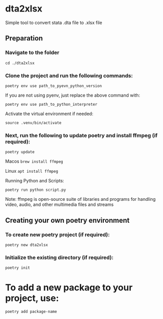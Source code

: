 # dta2xlsx
Simple tool to convert stata .dta file to .xlsx file

## Preparation
 
### Navigate to the folder

```cd ./dta2xlsx```

### Clone the project and run the following commands:

```poetry env use path_to_pyevn_python_version```

If you are not using pyenv, just replace the above command with:

```poetry env use path_to_python_interpreter```

Activate the virtual environment if needed:

```source .venv/bin/activate```


### Next, run the following to update poetry and install ffmpeg (if required):

```poetry update```

Macos
```brew install ffmpeg```

Linux
```apt install ffmpeg```

Running Python and Scripts:

```poetry run python script.py```

Note: ffmpeg is open-source suite of libraries and programs for handling video, audio, and other multimedia files and streams


## Creating your own poetry environment

### To create new poetry project (if required):

```poetry new dta2xlsx```


### Initialize the existing directory (if required):

```poetry init```


# To add a new package to your project, use:

```poetry add package-name```

